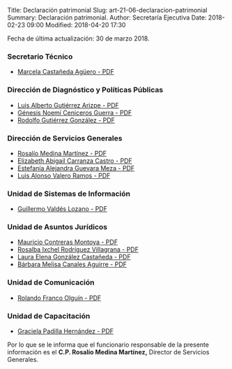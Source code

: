 Title: Declaración patrimonial
Slug: art-21-06-declaracion-patrimonial
Summary: Declaración patrimonial.
Author: Secretaría Ejecutiva
Date: 2018-02-23 09:00
Modified: 2018-04-20 17:30


Fecha de última actualización: 30 de marzo 2018.

### Secretario Técnico

* [Marcela Castañeda Agüero - PDF](vesion-publica-de-la-declaracion-anual-mca.pdf)

### Dirección de Diagnóstico y Políticas Públicas

* [Luis Alberto Gutiérrez Arizpe - PDF](vesion-publica-de-la-declaracion-anual-laga.pdf)
* [Génesis Noemí Ceniceros Guerra - PDF](vesion-publica-de-la-declaracion-anual-gncg.pdf)
* [Rodolfo Gutiérrez González - PDF](vesion-publica-de-la-declaracion-anual-rgg.pdf)

### Dirección de Servicios Generales

* [Rosalío Medina Martínez - PDF](vesion-publica-de-la-declaracion-anual-rmm.pdf)
* [Elizabeth Abigail Carranza Castro - PDF](vesion-publica-de-la-declaracion-anual-eacc.pdf)
* [Estefanía Alejandra Guevara Meza - PDF](vesion-publica-de-la-declaracion-anual-eagm.pdf)
* [Luis Alonso Valero Ramos - PDF](vesion-publica-de-la-declaracion-anual-lavr.pdf)

### Unidad de Sistemas de Información

* [Guillermo Valdés Lozano - PDF](vesion-publica-de-la-declaracion-anual-gvl.pdf)

### Unidad de Asuntos Jurídicos

* [Mauricio Contreras Montoya - PDF](vesion-publica-de-la-declaracion-anual-mcm.pdf)
* [Rosalba Ixchel Rodríguez Villagrana - PDF](vesion-publica-de-la-declaracion-anual-rirv.pdf)
* [Laura Elena González Castañeda - PDF](vesion-publica-de-la-declaracion-anual-legc.pdf)
* [Bárbara Melisa Canales Aguirre - PDF](vesion-publica-de-la-declaracion-anual-bmca.pdf)

### Unidad de Comunicación

* [Rolando Franco Olguín - PDF](vesion-publica-de-la-declaracion-anual-rfo.pdf)

### Unidad de Capacitación

* [Graciela Padilla Hernández - PDF](vesion-publica-de-la-declaracion-anual-gph.pdf)

Por lo que se le informa que el funcionario responsable de la presente
información es el **C.P. Rosalío Medina Martínez,** Director de
Servicios Generales.
